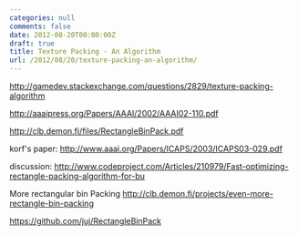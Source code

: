 ```yaml
---
categories: null
comments: false
date: 2012-08-20T00:00:00Z
draft: true
title: Texture Packing - An Algorithm
url: /2012/08/20/texture-packing-an-algorithm/
---
```


http://gamedev.stackexchange.com/questions/2829/texture-packing-algorithm

http://aaaipress.org/Papers/AAAI/2002/AAAI02-110.pdf

http://clb.demon.fi/files/RectangleBinPack.pdf

korf's paper: http://www.aaai.org/Papers/ICAPS/2003/ICAPS03-029.pdf

discussion:
http://www.codeproject.com/Articles/210979/Fast-optimizing-rectangle-packing-algorithm-for-bu

More rectangular bin Packing
http://clb.demon.fi/projects/even-more-rectangle-bin-packing

https://github.com/juj/RectangleBinPack
